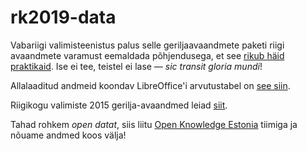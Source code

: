 # rk2019-data

Vabariigi valimisteenistus palus selle geriljaavaandmete paketi riigi avaandmete varamust eemaldada põhjendusega, et see [rikub häid praktikaid](https://github.com/okestonia/jkan/commit/ecd729a20cba67ff67ed9336d38a73f0f5035cfa?fbclid=IwAR2SezL2VlxGaLLwdZkQui1PuOa1-88up6kzYgputsHSSLO75glq09WcTjk). Ise ei tee, teistel ei lase — _sic transit gloria mundi_!

Allalaaditud andmeid koondav LibreOffice'i arvutustabel on [see siin](https://github.com/infoaed/rk2019-data/blob/master/rk2019-full.ods).

Riigikogu valimiste 2015 gerilja-avaandmed leiad [siit](https://github.com/infoaed/rk2015-data/).

Tahad rohkem _open datat_, siis liitu [Open Knowledge Estonia](https://github.com/okestonia/esindus) tiimiga ja nõuame andmed koos välja!
